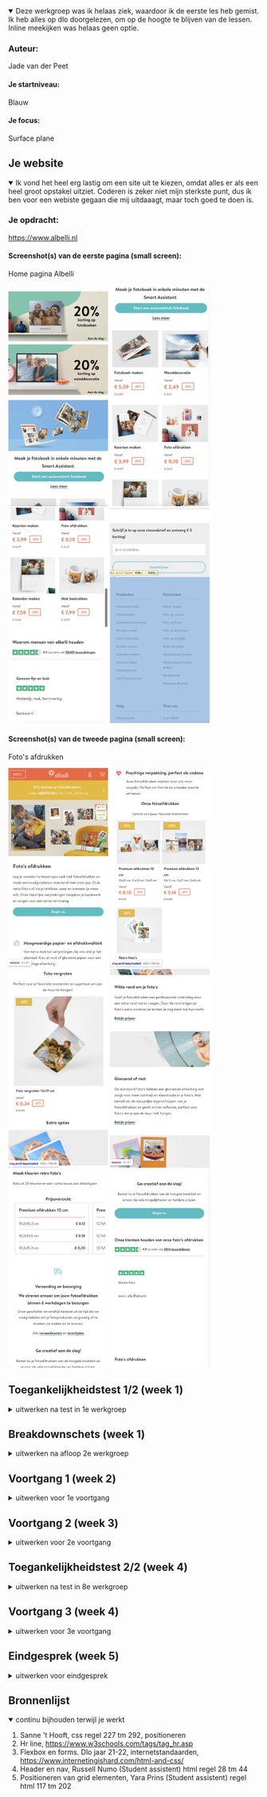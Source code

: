 <details open>
  <summary>Deze werkgroep was ik helaas ziek, waardoor ik de eerste les heb gemist. Ik heb alles op dlo doorgelezen, om op de hoogte te blijven van de lessen. Inline meekijken was helaas geen optie.</summary>

  ### Auteur:
  Jade van der Peet

  #### Je startniveau:
  Blauw 

  #### Je focus:
  Surface plane
 
</details>





## Je website

<details open>
  <summary>Ik vond het heel erg lastig om een site uit te kiezen, omdat alles er als een heel groot opstakel uitziet. Coderen is zeker niet mijn sterkste punt, dus ik ben voor een webiste gegaan die mij uitdaaagt, maar toch goed te doen is.</summary>

  ### Je opdracht:
 https://www.albelli.nl

  #### Screenshot(s) van de eerste pagina (small screen): 
  Home pagina Albelli

  <img src="./readme-images/scherm1.jpg" width="200px" alt="Eerste gekozen pagina">
  <img src="./readme-images/Scherm2.jpg" width="200px" alt="Eerste gekozen pagina">
  <img src="./readme-images/Scherm3.jpg" width="200px" alt="Eerste gekozen pagina">
  <img src="./readme-images/Scherm4.jpg" width="200px" alt="Eerste gekozen pagina">

  #### Screenshot(s) van de tweede pagina (small screen):
 Foto's afdrukken

<img src="./readme-images/scherm1.1.png" width="200px" alt="Tweede gekozen pagina">
<img src="./readme-images/scherm1.2.png" width="200px" alt="Tweede gekozen pagina">
<img src="./readme-images/scherm1.3.png" width="200px" alt="Tweede gekozen pagina">
<img src="./readme-images/scherm1.4.png" width="200px" alt="Tweede gekozen pagina">
<img src="./readme-images/scherm1.5.png" width="200px" alt="Tweede gekozen pagina">
<img src="./readme-images/scherm1.6.png" width="200px" alt="Tweede gekozen pagina">
 
</details>



## Toegankelijkheidstest 1/2 (week 1)

<details>
  <summary>uitwerken na test in 1e werkgroep</summary>

  #### Screenreader
  Het gebruik van een screenreader is veel moeilijker dan ik had verwacht. Je krijgt een variatie van buttons die je nog nooit gebruikt hebt en de persoon die het voorleest, leest ook daadwerkelijk alles voor, ook al is het niet van toepassing op wat je wilt horen. Het is ook duidelijk geworden dat heel veel sites onwijs achterlopen op deze technologie. Hier kan nog erg veel aan gedaan worden.


  #### Muis en Toetsenbord 
   Er kwamen bij sommige kleurveranderingen best interessante bevindingen naar voren toe.
  
  - Wazig:
    Licht blauw/groen op wit is slecht zichtbaar;
    Iconen zijn super klein;
    Alles wat niet een kader staat (kleine letters) niet leesbaar; 
    Te kleine letters (ook zwart;)
    De Footer is niet te lezen, plaatjes wel daarin wel;
    Navigatie is ook niet te lezen;
    Plaatjes zijn goed te zien

    Hier komt dus uit dat de grootste storingsfactor de kleine lettertjes zijn, samen met de iconen. Hierdoor zijn de footer, subkopjes en teksten, navigatie en kleurverschillen erg slecht tot niet te lezen.

    - Groen en geel:
    Hier kwam niet heel veel bijzonders uit. Het contrast was ondanks dezelfde kleuren wel heel duidelijk te zien. Er is natuurlijk een duidelijk verschil tussen licht geel en donker geel.

    - Roze:
    Hiermee werden de plaatjes en kopteksten ongelooflijk duidelijk. Alles viel opeens heel erg op en het zag er ook eigenlijk mooi uit. Dit heeft verder totaal geem belemmering geven voor mij om door de website te kunnen komen.

    - Zwart/wit:
    De kleine letters op de website zijn nu lihct grijs geworden, hierdoor zijn ze nog slechter leesbaar dan dat ze al waren. Verder heeft het geen effect op plaatjes of grote kopteksten. Alles wat klein was en nu ook nog eens lichter is geworden, is niet te zien.


  #### Motoriek (shocks, elastiekjes)
    Ik vond het onwijs moeilijk om goed gebruik te kunnen maken van een laptop/computer als je zo belemmerd word. Dit was voor mij tijdelijk, maar voor mensen die dit daadwerkelijk hebben lijkt het me nog veel lastiger in het dageijks leven. De shocks leiden heel erg af en ik was veel minder bezig met stappen zetten op de website. Ik typ zelf niet met 10 vingers, maar gebruik wel bepaalde vingers en precies deze waren zo vastgebonden. Onwijs moeilijk, niet alleen op mijn site maar in het gebruik van een computer in het algemeen.



  #### Visueel (brillen, contrast, kleurenblind, dark/light). 
    Ik kijk altijd naar mijn scherm en toetsenbord, ook als ik aan het typen ben. Dit was een onwijs groot ding toen ik die brillen ophad. Je ziet echt niet goed en je ziet ook niet waar je op gaat klikken. Dit waa vooral bij het gebruik van de tunnelvisie en contrast brillen. Van kleurenblind had ik niet zoveel last.

</details>



## Breakdownschets (week 1)

<details>
  <summary>uitwerken na afloop 2e werkgroep</summary>

  ### de hele pagina: 
  <img src="readme-images/breakdown.jpg" width="375px" alt="breakdown van de hele pagina">

</details>





## Voortgang 1 (week 2)

<details>
  <summary>uitwerken voor 1e voortgang</summary>

  ### Stand van zaken
 Deze week had ik erg weinig motivatie om voor het eerst de html code er weer bij te pakken. Ik heb het geprobeerd en toen het niet lukte heb ik opgegeven. De student assistenten hebben toen besloten dat mijn voortgang niet goed genoeg was en mijn aanwezigheid niet telde. 

 Ik vond het voor elkaar krijgen van de navigatie balk heel erg lastig en ik snapte niet hoe ik bepaalde elementen op een efficiente manier moest aanspreken. Ik heb vorig jaar alleen maar met classes gewerkt en dit jaar kon dat niet. Ik moest dus een soort van opnieuw code leren typen.


  ### Agenda voor meeting
  Dit hebben wij in de eerste week dus helaas niet gedaan. Kyara en ik waren wel aanwezig, maar hebben hier verder niet samen aan gewerkt. Silke en Suneyska waren niet aanwezig.

  ### Verslag van meeting
  hier na afloop snel de uitkomsten van de meeting vastleggen:
  - Er is mij heel goed uitgelegd hoe ik elementen op een goede manier moet aanspreken, waardoor het ook nog eens overzichtelijk blijft.
  - Ik heb help gekregen met het aan de praat krijgen van mij hamburger menu, maar dat is nog niet helemaal gelukt.

</details>





## Voortgang 2 (week 3)

<details>
  <summary>uitwerken voor 2e voortgang</summary>

  ### Stand van zaken
  Het is mij nog steeds niet gelukt om de navigatie werkende te krijgen, hier wil ik graag hulp bij. Soms schalen de letters niet mee en ik moet weer even een opfrissing hebben van flexbox en padding.


  ### Agenda voor meeting
  samen met je groepje opstellen

  | Daphne      | Jade          | Leanne    | Betoel        |
  | ---            | ---                | ---          | ---              |
  | Stukje tekst omdraaien voor volgorde  | Ruimte om a's in navigatie             | Navigatie werkend maken    | Navigatie werkend maken    |
  | Plaatje schaling bepalen | Navigatie verdwijnt met scrollen | Section aanspraken | dit wil ik zeker |
  | Tekstblok werkt niet responsive (en verplaatsen)           | Twee links onder elkaar krijgen                | ...          | ...              |
  | Tekstblok werkt niet responsive (en verplaatsen)           | Letters schalen niet mee en blijven niet op 1 plek (20% korting)                | ...          | ...              |


  ### Verslag van meeting
  hier na afloop snel de uitkomsten van de meeting vastleggen

  - Inline elementen staan naast elkaar, block elementen niet
  - Navigatie sticky maken door: position sticky, top 0 en z-index 100 (om de voorste plaats in te nemen)
  - Order -1 is 1 omhoog, in de min is naar boven
  - Display grid is onder elkaar 


</details>





## Toegankelijkheidstest 2/2 (week 4)

<details>
  <summary>uitwerken na test in 8e werkgroep</summary>

  #### Screenreader
  Screenreader:
  Gaat prima!
  Kopjes zijn goed
  Benaming van linkjes wel nog even aanpassen


  #### Muis en Toetsenbord 
  kleurenblind in chrome:

  Geblurd:
  Button navigatie is niet zo duidelijk meer

  Groen:
  Alles goed zichtbaar

  Geel
  Alles goed zichtbaar

  Roze:
  Heel duidelijk en fel

  Zwart/wit:
  Header en plaatjes overgang is minder duidelijk niet te zien waar de navigatie stopt als hij uitgeklapt is.


  #### Motoriek (shocks, elastiekjes)
  Elastiekjes:
  Alles goed te doen

  Ballon:
  Gaat ook prima!


  #### Visueel (brillen, contrast, kleurenblind, dark/light). 

Brillen

Geblurd:
Button is lastig te lezen

Zicht verlies:
Plaatjes zijn heel druk opeens omdat ze dicht op elkaar zitten. Kleur van buttons moeilijk te zien. De kleine plaatjes zijn zo klein dat er twee in 1 keer te zien zijn

Laag contrast
Button niet te lezen. Icoontjes ook niet, door de lichte kleur


</details>





## Voortgang 3 (week 4)

<details>
  <summary>uitwerken voor 3e voortgang</summary>

  ### Stand van zaken
  Ik vind het heel erg last om mijn grid mooi te krijgen. Sommige elementen in een section of ul moeten naast elkaar komen en andere juiste weer onder elkaar. Verder gaat het prima en loop ik er lekker doorheen.


  ### Agenda voor meeting
  samen met je groepje opstellen

  | Kyara      | Jade          | Silke    | Suneyska        |
  | Hoe je een button met een afbeelding erin klikbaar maakt            | Items naast elkaar krijgen (grid van 6 afbeeldingen en beoordelingen)                | ...        | ...            |
  | Hoe je p's toevoegt aan een grid  | Footer doet raar, hoe kan ik deze het beste maken?  | ...    | ...   |
  | ... | ...| ... | ... |
  | ...            | ...                | ...          | ...              |


  ### Verslag van meeting
  hier na afloop snel de uitkomsten van de meeting vastleggen

  - Er mogen meerdere p's gebruikt worden in een section
  - Ik mag een div gebruiken voor positionering en styling
  - In css overal main voor zetten, hetzelfde met de footer en header

</details>





## Eindgesprek (week 5)

<details>
  <summary>uitwerken voor eindgesprek</summary>

  ### Je uitkomst - karakteristiek screenshots:
  <img src="readme-images/helepagina1.png" width="375px" alt="uitkomst opdracht 1">

  <img src="readme-images/helepagina2.png" width="375px" alt="uitkomst opdracht 2">


  ### Dit ging goed/Heb ik geleerd: 

Wat ik heb geleerd met dit vak is te veel om op te noemen. Ik ben ook onwijs trots op wat ik heb neergezet, als ik mijzelf vergelijk met vorig jaar. Ik begrijp eindelijk mijn eigen code. De ondersteuning tijdens dit vak door docent en student assistent was erg fijn en ook dat heeft erg geholpen.
Ik heb geleerd hoe je elementen naast elkaar kan krijgen, onder elkaar of juist 1 element ergens onder.
Buttons maak je niet altijd aan als een button, maar je maakt een link en geeft die vorm als een button.
Alles wat ik heb geleerd tijdens dit vak ga ik zeker meenemen naar volgende jaren op school en daarbuiten. 
De docent vorig jaar heeft mij o slecht geholpen dat ik het gevoel had dat ik vanaf 0 weer code moest leren typen. Dit is door de goede ondersteuning onwijs snel gegaan. Erg bedankt!
  


  ### Dit was lastig/Is niet gelukt:
  Sommige dingen zijn gewoon te moeilijk, om zelf over na te denken. Ik heb hulp bij Sanne gevraagd omdat het mij niet lukte een stuk tekst rechts op de pagina te krijgen en hij moest ook nog eens niet meeschalen. Dit is gelukt en ik begrijp ook bijna volledig wat het probleem precies was.
  Ik heb vaker een div gebruikt in mijn code, omdat de student assistenten ook geen andere oplossing wisten. Verder is alles mij gelukt en ben ik er goed ingerold.

</details>





## Bronnenlijst

<details open>
  <summary>continu bijhouden terwijl je werkt</summary>

  1. Sanne 't Hooft, css regel 227 tm 292, positioneren
  2. Hr line, https://www.w3schools.com/tags/tag_hr.asp 
  3. Flexbox en forms. Dlo jaar 21-22, internetstandaarden, https://www.internetingishard.com/html-and-css/
  4. Header en nav, Russell Numo (Student assistent) html regel 28 tm 44
  5. Positioneren van grid elementen, Yara Prins (Student assistent) regel html 117 tm 202

</details>